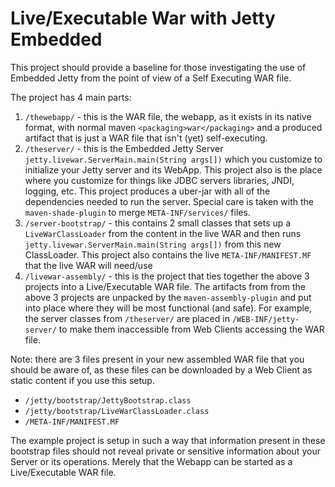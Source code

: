 Live/Executable War with Jetty Embedded
=======================================

This project should provide a baseline for those investigating the use of Embedded Jetty
from the point of view of a Self Executing WAR file.

The project has 4 main parts:

 1. `/thewebapp/` - this is the WAR file, the webapp, as it exists in its native format, with normal maven `<packaging>war</packaging>` and a produced artifact that is just a WAR file that isn't (yet) self-executing.
 2. `/theserver/` - this is the Embedded Jetty Server `jetty.livewar.ServerMain.main(String args[])` which you customize to initialize your Jetty server and its WebApp.  This project also is the place where you customize for things like JDBC servers libraries, JNDI, logging, etc.   This project produces a uber-jar with all of the dependencies needed to run the server.  Special care is taken with the `maven-shade-plugin` to merge `META-INF/services/` files.
 3. `/server-bootstrap/` - this contains 2 small classes that sets up a `LiveWarClassLoader` from the content in the live WAR and then runs `jetty.livewar.ServerMain.main(String args[])` from this new ClassLoader.  This project also contains the live `META-INF/MANIFEST.MF` that the live WAR will need/use
 4. `/livewar-assembly/` - this is the project that ties together the above 3 projects into a Live/Executable WAR file.  The artifacts from from the above 3 projects are unpacked by the `maven-assembly-plugin` and put into place where they will be most functional (and safe).  For example, the server classes from `/theserver/` are placed in `/WEB-INF/jetty-server/` to make them inaccessible from Web Clients accessing the WAR file.

Note: there are 3 files present in your new assembled WAR file that you should be aware of, as these files can be downloaded by a Web Client as static content if you use this setup.

 * `/jetty/bootstrap/JettyBootstrap.class`
 * `/jetty/bootstrap/LiveWarClassLoader.class`
 * `/META-INF/MANIFEST.MF`

The example project is setup in such a way that information present in these bootstrap files should not reveal private or sensitive information about your Server or its operations.  Merely that the Webapp can be started as a Live/Executable WAR file.


